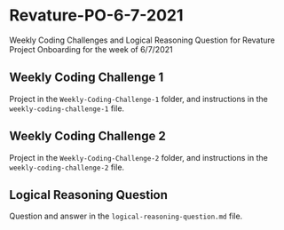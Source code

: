 # Revature-PO-6-7-2021

Weekly Coding Challenges and Logical Reasoning Question for Revature Project Onboarding for the week of 6/7/2021

## Weekly Coding Challenge 1

Project in the `Weekly-Coding-Challenge-1` folder, and instructions in the `weekly-coding-challenge-1` file.

## Weekly Coding Challenge 2

Project in the `Weekly-Coding-Challenge-2` folder, and instructions in the `weekly-coding-challenge-2` file.

## Logical Reasoning Question

Question and answer in the `logical-reasoning-question.md` file.


